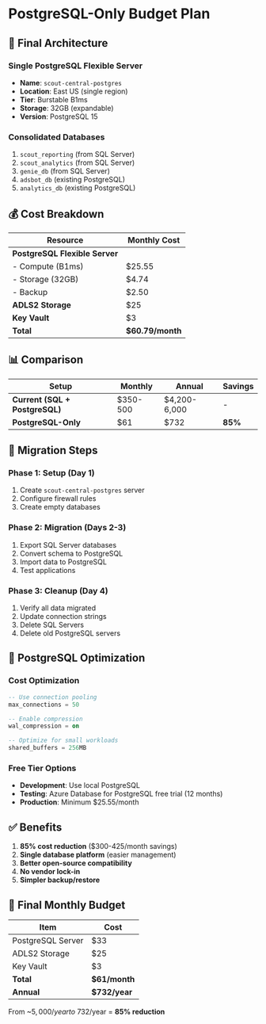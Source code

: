 # PostgreSQL-Only Budget Plan

## 🐘 Final Architecture

### Single PostgreSQL Flexible Server
- **Name**: `scout-central-postgres`
- **Location**: East US (single region)
- **Tier**: Burstable B1ms
- **Storage**: 32GB (expandable)
- **Version**: PostgreSQL 15

### Consolidated Databases
1. `scout_reporting` (from SQL Server)
2. `scout_analytics` (from SQL Server)  
3. `genie_db` (from SQL Server)
4. `adsbot_db` (existing PostgreSQL)
5. `analytics_db` (existing PostgreSQL)

## 💰 Cost Breakdown

| Resource | Monthly Cost |
|----------|--------------|
| **PostgreSQL Flexible Server** | |
| - Compute (B1ms) | $25.55 |
| - Storage (32GB) | $4.74 |
| - Backup | $2.50 |
| **ADLS2 Storage** | $25 |
| **Key Vault** | $3 |
| **Total** | **$60.79/month** |

## 📊 Comparison

| Setup | Monthly | Annual | Savings |
|-------|---------|---------|---------|
| **Current (SQL + PostgreSQL)** | $350-500 | $4,200-6,000 | - |
| **PostgreSQL-Only** | $61 | $732 | **85%** |

## 🚀 Migration Steps

### Phase 1: Setup (Day 1)
1. Create `scout-central-postgres` server
2. Configure firewall rules
3. Create empty databases

### Phase 2: Migration (Days 2-3)
1. Export SQL Server databases
2. Convert schema to PostgreSQL
3. Import data to PostgreSQL
4. Test applications

### Phase 3: Cleanup (Day 4)
1. Verify all data migrated
2. Update connection strings
3. Delete SQL Servers
4. Delete old PostgreSQL servers

## 🔧 PostgreSQL Optimization

### Cost Optimization
```sql
-- Use connection pooling
max_connections = 50

-- Enable compression
wal_compression = on

-- Optimize for small workloads
shared_buffers = 256MB
```

### Free Tier Options
- **Development**: Use local PostgreSQL
- **Testing**: Azure Database for PostgreSQL free trial (12 months)
- **Production**: Minimum $25.55/month

## ✅ Benefits

1. **85% cost reduction** ($300-425/month savings)
2. **Single database platform** (easier management)
3. **Better open-source compatibility**
4. **No vendor lock-in**
5. **Simpler backup/restore**

## 🎯 Final Monthly Budget

| Item | Cost |
|------|------|
| PostgreSQL Server | $33 |
| ADLS2 Storage | $25 |
| Key Vault | $3 |
| **Total** | **$61/month** |
| **Annual** | **$732/year** |

From ~$5,000/year to ~$732/year = **85% reduction**